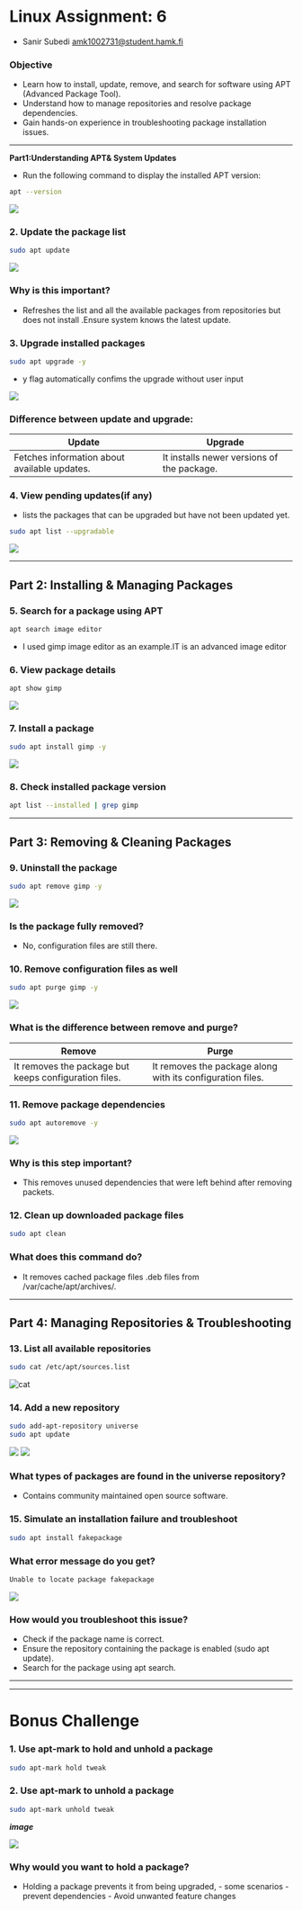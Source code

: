 # Linux Assignment: 6
- Sanir Subedi amk1002731@student.hamk.fi
### Objective 
- Learn how to install, update, remove, and search for software using APT (Advanced Package Tool).
- Understand how to manage repositories and resolve package dependencies.
- Gain hands-on experience in troubleshooting package installation issues.

***

**Part1:Understanding APT& System Updates**

- Run the following command to display the installed APT version:

```bash
apt --version
```
![](image/version.png)  

### 2. Update the package list

```bash
sudo apt update
```
![](image/sudo%20apt%20update.png)  

### Why is this important?
- Refreshes the list and all the available packages from repositories but does not install .Ensure system knows the latest update. 
### 3. Upgrade installed packages
```bash
sudo apt upgrade -y
```
- y flag automatically confims the upgrade without user input 

![](image/sudo%20apt%20upgrade%20-y.png)  

### Difference between update and upgrade:


| Update|Upgrade | 
| ---| --- | 
| Fetches information about available updates.| It installs newer versions of the package. |

###  4. View pending updates(if any)

- lists the packages that can be upgraded but have not been updated yet.

```bash
sudo apt list --upgradable
```

![](image/apt%20list%20--upgradable.png) 

---

## Part 2: Installing & Managing Packages

### 5. Search for a package using APT
```bash
apt search image editor
```
- I used gimp image editor as an example.IT is an advanced image editor

### 6. View package details
```bash
apt show gimp
```
![](image/apt%20showw%20gimp.png) 

### 7. Install a package
```bash
sudo apt install gimp -y
```
![](image/install%20gimp%20-y.png)
### 8. Check installed package version
```bash
apt list --installed | grep gimp
```
---

## Part 3: Removing & Cleaning Packages

### 9. Uninstall the package
```bash
sudo apt remove gimp -y
```
![](image/remove%20gimp%20-y.png)

### Is the package fully removed?
- No, configuration files are still there. 

### 10. Remove configuration files as well
``` bash
sudo apt purge gimp -y
```
![](image/purge%20gimp%20-y.png)
### What is the difference between remove and purge?


| Remove|Purge | 
| ---| --- | 
| It  removes the package but keeps configuration files.| It removes the package along with its configuration files.|


### 11. Remove package dependencies
```bash
sudo apt autoremove -y
```
![](image/autoremove%20-y.png)

### Why is this step important?
- This removes unused dependencies that were left behind after removing packets. 

### 12. Clean up downloaded package files
```bash 
sudo apt clean
```

### What does this command do?


- It removes cached package files .deb files from /var/cache/apt/archives/. 

---

## Part 4: Managing Repositories & Troubleshooting

### 13. List all available repositories

```bash 
sudo cat /etc/apt/sources.list
```

![cat](image/cat%20.png)

### 14. Add a new repository
```bash
sudo add-apt-repository universe
sudo apt update
```
![](image/repository%20universe.png)
![](image/sudo%20apt%20update.png)

### What types of packages are found in the universe repository?
- Contains community maintained open source software. 

### 15.  Simulate an installation failure and troubleshoot
```bash
sudo apt install fakepackage
```
### What error message do you get?
  ```bash 
  Unable to locate package fakepackage
  ```
![](image/install%20fackpackage.png)

### How would you troubleshoot this issue?

- Check if the package name is correct.
- Ensure the repository containing the package is enabled (sudo apt update).
- Search for the package using apt search.

---
---

# Bonus Challenge 

### 1. Use apt-mark to hold and unhold a package
```bash 
sudo apt-mark hold tweak
```
### 2. Use apt-mark to unhold a package
```bash
sudo apt-mark unhold tweak
```

***image***

![](image/hold-unhold.png)


### Why would you want to hold a package?
- Holding a package prevents it from being upgraded, 
       - some scenarios 
           - prevent dependencies 
           - Avoid unwanted feature changes 

           